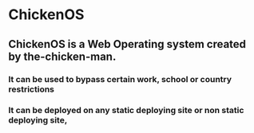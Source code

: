 # ChickenOS

## ChickenOS is a Web Operating system created by the-chicken-man. 

### It can be used to bypass certain work, school or country restrictions

### It can be deployed on any static deploying site or non static deploying site,
